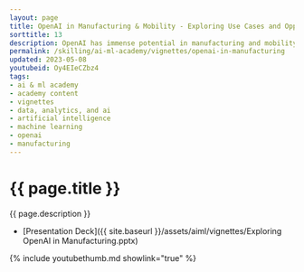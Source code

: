 ```yaml
---
layout: page
title: OpenAI in Manufacturing & Mobility - Exploring Use Cases and Opportunities
sorttitle: 13
description: OpenAI has immense potential in manufacturing and mobility, leveraging machine learning and natural language processing to improve decision-making, automate processes, and reduce costs. OpenAI can identify patterns and trends to help gain valuable insights and stay ahead of the curve, with use cases such as predictive maintenance, quality control, and supply chain optimization. This technology can also improve safety and efficiency of transportation systems, and enable the development of autonomous vehicles. This video explores the potential of OpenAI in manufacturing and mobility, highlighting how this technology can drive innovation in the industry. As these industries continue to evolve and adopt new technologies, OpenAI offers a powerful tool for companies looking to stay competitive and meet the demands of the modern marketplace.
permalink: /skilling/ai-ml-academy/vignettes/openai-in-manufacturing
updated: 2023-05-08
youtubeid: Oy4EIeCZbz4
tags: 
- ai & ml academy
- academy content
- vignettes
- data, analytics, and ai
- artificial intelligence
- machine learning
- openai
- manufacturing
---
```


# {{ page.title }}

{{ page.description }}

* [Presentation Deck]({{ site.baseurl }}/assets/aiml/vignettes/Exploring OpenAI in Manufacturing.pptx)

{% include youtubethumb.md showlink="true" %}
